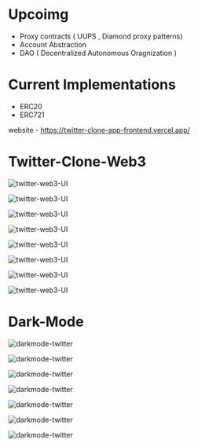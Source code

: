 
# Upcoimg
- Proxy contracts ( UUPS , Diamond proxy patterns)
- Account Abstraction 
- DAO ( Decentralized Autonomous Oragnization )

# Current Implementations
- ERC20
- ERC721

 website - https://twitter-clone-app-frontend.vercel.app/

# Twitter-Clone-Web3

![twitter-web3-UI](<screenshots/Screenshot 2024-08-18 at 2.02.18 PM.png>)

![twitter-web3-UI](<screenshots/Screenshot 2024-08-18 at 2.02.03 PM.png>)

![twitter-web3-UI](<screenshots/Screenshot 2024-08-18 at 2.01.56 PM.png>)

![twitter-web3-UI](<screenshots/Screenshot 2024-08-18 at 2.01.49 PM.png>)

![twitter-web3-UI](<screenshots/Screenshot 2024-08-18 at 2.01.45 PM.png>)

![twitter-web3-UI](<screenshots/Screenshot 2024-08-18 at 2.01.38 PM.png>)

![twitter-web3-UI](<screenshots/Screenshot 2024-08-18 at 2.01.10 PM.png>)

![twitter-web3-UI](<screenshots/Screenshot 2024-08-18 at 2.00.59 PM.png>)

# Dark-Mode

![darkmode-twitter](<screenshots/Screenshot 2024-08-17 at 9.26.52 PM.png>)

![darkmode-twitter](<screenshots/Screenshot 2024-08-17 at 9.30.16 PM.png>)

![darkmode-twitter](<screenshots/Screenshot 2024-08-17 at 9.30.33 PM.png>)

![darkmode-twitter](<screenshots/Screenshot 2024-08-17 at 9.30.42 PM.png>)

![darkmode-twitter](<screenshots/Screenshot 2024-08-17 at 9.30.49 PM.png>)

![darkmode-twitter](<screenshots/Screenshot 2024-08-17 at 9.30.56 PM.png>)

![darkmode-twitter](<screenshots/Screenshot 2024-08-17 at 9.31.12 PM.png>)
